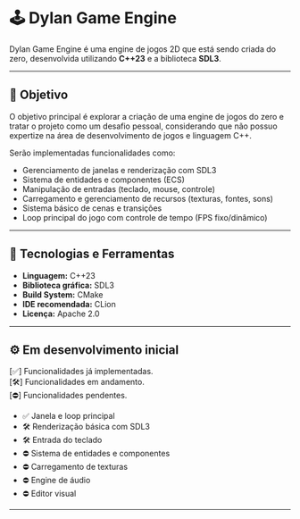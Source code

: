 # 🕹️ Dylan Game Engine

Dylan Game Engine é uma engine de jogos 2D que está sendo criada do zero, desenvolvida utilizando **C++23** e a biblioteca **SDL3**.

---

## 🚀 Objetivo

O objetivo principal é explorar a criação de uma engine de jogos do zero e tratar o projeto como um desafio pessoal, considerando que não possuo expertize na área de desenvolvimento de jogos e linguagem C++.

Serão implementadas funcionalidades como:
- Gerenciamento de janelas e renderização com SDL3
- Sistema de entidades e componentes (ECS)
- Manipulação de entradas (teclado, mouse, controle)
- Carregamento e gerenciamento de recursos (texturas, fontes, sons)
- Sistema básico de cenas e transições
- Loop principal do jogo com controle de tempo (FPS fixo/dinâmico)

---

## 🧰 Tecnologias e Ferramentas

- **Linguagem:** C++23
- **Biblioteca gráfica:** SDL3
- **Build System:** CMake
- **IDE recomendada:** CLion
- **Licença:** Apache 2.0

---

## ⚙️ Em desenvolvimento inicial

[✅] Funcionalidades já implementadas.  
[🛠️] Funcionalidades em andamento.  
[⛔️] Funcionalidades pendentes.  

- ✅ Janela e loop principal
- 🛠️ Renderização básica com SDL3
- 🛠️ Entrada do teclado
- ⛔️ Sistema de entidades e componentes
- ⛔️ Carregamento de texturas
- ⛔️ Engine de áudio
- ⛔️ Editor visual

---
